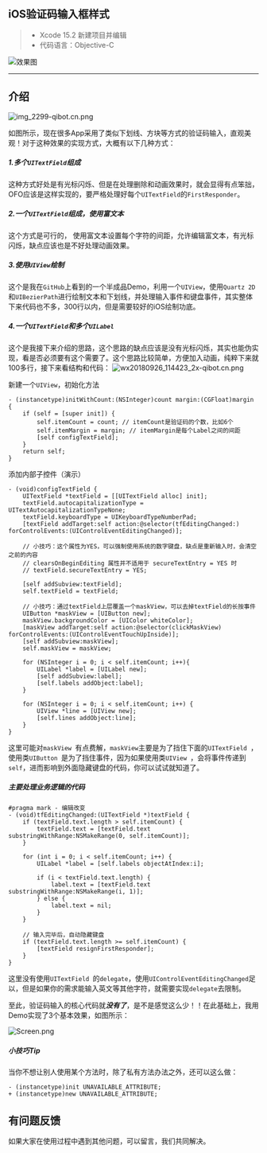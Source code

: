 ## iOS验证码输入框样式

> * Xcode 15.2 新建项目并编辑
> * 代码语言：Objective-C

![效果图](https://github.com/printfmoney/ZSCodeTextDemo/Screen.png)

----

## 介绍

![img_2299-qibot.cn.png](https://upload-images.jianshu.io/upload_images/855108-f5c9f906ea6467dd.png?imageMogr2/auto-orient/strip%7CimageView2/2/w/1240)

如图所示，现在很多App采用了类似下划线、方块等方式的验证码输入，直观美观！对于这种效果的实现方式，大概有以下几种方式：
##### 1.多个`UITextField`组成
这种方式好处是有光标闪烁、但是在处理删除和动画效果时，就会显得有点笨拙，OFO应该是这样实现的，要严格处理好每个`UITextField`的`FirstResponder`。
##### 2.一个`UITextField`组成，使用富文本
这个方式是可行的， 使用富文本设置每个字符的间距，允许编辑富文本，有光标闪烁，缺点应该也是不好处理动画效果。
##### 3.使用`UIView`绘制
这个是我在`GitHub`上看到的一个半成品Demo，利用一个`UIView`，使用`Quartz 2D`和`UIBezierPath`进行绘制文本和下划线，并处理输入事件和键盘事件，其实整体下来代码也不多，300行以内，但是需要较好的iOS绘制功底。
##### 4.一个`UITextField`和多个`UILabel`
这个是我接下来介绍的思路，这个思路的缺点应该是没有光标闪烁，其实也能伪实现，看是否必须要有这个需要了。这个思路比较简单，方便加入动画，纯粹下来就100多行，接下来看结构和代码：
![wx20180926_114423_2x-qibot.cn.png](https://upload-images.jianshu.io/upload_images/855108-1a2a12e3e3c0df88.png?imageMogr2/auto-orient/strip%7CimageView2/2/w/1240)

新建一个`UIView`，初始化方法
```
- (instancetype)initWithCount:(NSInteger)count margin:(CGFloat)margin {
    if (self = [super init]) {
        self.itemCount = count; // itemCount是验证码的个数，比如6个
        self.itemMargin = margin; // itemMargin是每个Label之间的间距
        [self configTextField];
    }
    return self;
}
```
添加内部子控件（演示）
```
- (void)configTextField {
    UITextField *textField = [[UITextField alloc] init];
    textField.autocapitalizationType = UITextAutocapitalizationTypeNone;
    textField.keyboardType = UIKeyboardTypeNumberPad;
    [textField addTarget:self action:@selector(tfEditingChanged:) forControlEvents:(UIControlEventEditingChanged)];
    
    // 小技巧：这个属性为YES，可以强制使用系统的数字键盘，缺点是重新输入时，会清空之前的内容
    // clearsOnBeginEditing 属性并不适用于 secureTextEntry = YES 时
    // textField.secureTextEntry = YES;
    
    [self addSubview:textField];
    self.textField = textField;
    
    // 小技巧：通过textField上层覆盖一个maskView，可以去掉textField的长按事件
    UIButton *maskView = [UIButton new];
    maskView.backgroundColor = [UIColor whiteColor];
    [maskView addTarget:self action:@selector(clickMaskView) forControlEvents:(UIControlEventTouchUpInside)];
    [self addSubview:maskView];
    self.maskView = maskView;
    
    for (NSInteger i = 0; i < self.itemCount; i++){
        UILabel *label = [UILabel new];
        [self addSubview:label];
        [self.labels addObject:label];
    }
    
    for (NSInteger i = 0; i < self.itemCount; i++) {
        UIView *line = [UIView new];
        [self.lines addObject:line];
    }
}
```
这里可能对`maskView `有点费解，`maskView`主要是为了挡住下面的`UITextField `，使用类`UIButton `是为了挡住事件，因为如果使用类`UIView `，会将事件传递到`self`，进而影响到外面隐藏键盘的代码，你可以试试就知道了。

##### 主要处理业务逻辑的代码

```
#pragma mark - 编辑改变
- (void)tfEditingChanged:(UITextField *)textField {
    if (textField.text.length > self.itemCount) {
        textField.text = [textField.text substringWithRange:NSMakeRange(0, self.itemCount)];
    }
    
    for (int i = 0; i < self.itemCount; i++) {
        UILabel *label = [self.labels objectAtIndex:i];
        
        if (i < textField.text.length) {
            label.text = [textField.text substringWithRange:NSMakeRange(i, 1)];
        } else {
            label.text = nil;
        }
    }
    
    // 输入完毕后，自动隐藏键盘
    if (textField.text.length >= self.itemCount) {
        [textField resignFirstResponder];
    }
}
```
这里没有使用`UITextField `的`delegate`，使用`UIControlEventEditingChanged`足以，但是如果你的需求能输入英文等其他字符，就需要实现`delegate`去限制。

至此，验证码输入的核心代码就***没有了***，是不是感觉这么少！！在此基础上，我用Demo实现了3个基本效果，如图所示：

![Screen.png](https://upload-images.jianshu.io/upload_images/855108-da661909e6280eb2.png?imageMogr2/auto-orient/strip%7CimageView2/2/w/1240)


##### 小技巧Tip
当你不想让别人使用某个方法时，除了私有方法办法之外，还可以这么做：
```
- (instancetype)init UNAVAILABLE_ATTRIBUTE;
+ (instancetype)new UNAVAILABLE_ATTRIBUTE;
```

## 有问题反馈
如果大家在使用过程中遇到其他问题，可以留言，我们共同解决。